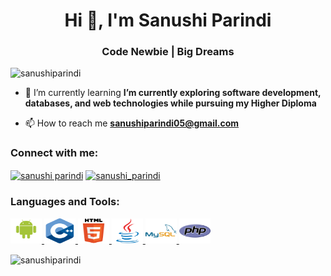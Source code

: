 <h1 align="center">Hi 👋, I'm Sanushi Parindi</h1>
<h3 align="center">Code Newbie | Big Dreams</h3>

<p align="left"> <img src="https://komarev.com/ghpvc/?username=sanushiparindi&label=Profile%20views&color=0e75b6&style=flat" alt="sanushiparindi" /> </p>

- 🌱 I’m currently learning **I’m currently exploring software development, databases, and web technologies while pursuing my Higher Diploma**

- 📫 How to reach me **sanushiparindi05@gmail.com**

<h3 align="left">Connect with me:</h3>
<p align="left">
<a href="https://linkedin.com/in/sanushi parindi" target="blank"><img align="center" src="https://raw.githubusercontent.com/rahuldkjain/github-profile-readme-generator/master/src/images/icons/Social/linked-in-alt.svg" alt="sanushi parindi" height="30" width="50" /></a>
<a href="https://instagram.com/sanushi_parindi" target="blank"><img align="center" src="https://raw.githubusercontent.com/rahuldkjain/github-profile-readme-generator/master/src/images/icons/Social/instagram.svg" alt="sanushi_parindi" height="30" width="50" /></a>
</p>

<h3 align="left">Languages and Tools:</h3>
<p align="left"> <a href="https://developer.android.com" target="_blank" rel="noreferrer"> <img src="https://raw.githubusercontent.com/devicons/devicon/master/icons/android/android-original-wordmark.svg" alt="android" width="50" height="40"/> </a> <a href="https://www.w3schools.com/cpp/" target="_blank" rel="noreferrer"> <img src="https://raw.githubusercontent.com/devicons/devicon/master/icons/cplusplus/cplusplus-original.svg" alt="cplusplus" width="50" height="40"/> </a> <a href="https://www.w3.org/html/" target="_blank" rel="noreferrer"> <img src="https://raw.githubusercontent.com/devicons/devicon/master/icons/html5/html5-original-wordmark.svg" alt="html5" width="50" height="40"/> </a> <a href="https://www.java.com" target="_blank" rel="noreferrer"> <img src="https://raw.githubusercontent.com/devicons/devicon/master/icons/java/java-original.svg" alt="java" width="50" height="40"/> </a> <a href="https://www.mysql.com/" target="_blank" rel="noreferrer"> <img src="https://raw.githubusercontent.com/devicons/devicon/master/icons/mysql/mysql-original-wordmark.svg" alt="mysql" width="50" height="40"/> </a> <a href="https://www.php.net" target="_blank" rel="noreferrer"> <img src="https://raw.githubusercontent.com/devicons/devicon/master/icons/php/php-original.svg" alt="php" width="50" height="40"/> </a> </p>

<p><img align="center" src="https://github-readme-stats.vercel.app/api/top-langs?username=sanushiparindi&show_icons=true&locale=en&layout=compact" alt="sanushiparindi" /></p>
